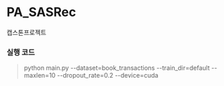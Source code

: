 # PA_SASRec
캡스톤프로젝트
### 실행 코드
> python main.py --dataset=book_transactions --train_dir=default --maxlen=10 --dropout_rate=0.2 --device=cuda
